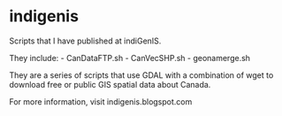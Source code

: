 indigenis
=========

Scripts that I have published at indiGenIS.

They include:
        - CanDataFTP.sh
        - CanVecSHP.sh
        - geonamerge.sh

They are a series of scripts that use GDAL with a combination of wget to download free or public GIS spatial data about Canada.

For more information, visit indigenis.blogspot.com
